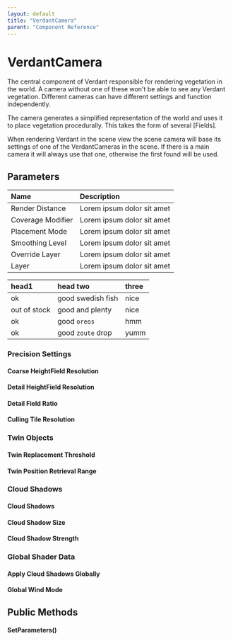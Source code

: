 ```yaml
---
layout: default
title: "VerdantCamera"
parent: "Component Reference"
---
```



# VerdantCamera

The central component of Verdant responsible for rendering vegetation in the world. A camera without one of these won't be able to see any Verdant vegetation. Different cameras can have different settings and function independently. 

The camera generates a simplified representation of the world and uses it to place vegetation procedurally. This takes the form of several [Fields]. 

When rendering Verdant in the scene view the scene camera will base its settings of one of the VerdantCameras in the scene. If there is a main camera it will always use that one, otherwise the first found will be used. 

## Parameters
| Name | Description |
| :--------------- |:--------------------------|
| Render Distance | Lorem ipsum dolor sit amet |
| Coverage Modifier | Lorem ipsum dolor sit amet |
| Placement Mode | Lorem ipsum dolor sit amet |
| Smoothing Level | Lorem ipsum dolor sit amet |
| Override Layer | Lorem ipsum dolor sit amet |
| Layer | Lorem ipsum dolor sit amet |

| head1        | head two          | three |
|:-------------|:------------------|:------|
| ok           | good swedish fish | nice  |
| out of stock | good and plenty   | nice  |
| ok           | good `oreos`      | hmm   |
| ok           | good `zoute` drop | yumm  |

### Precision Settings
#### Coarse HeightField Resolution
#### Detail HeightField Resolution
#### Detail Field Ratio
#### Culling Tile Resolution

### Twin Objects
#### Twin Replacement Threshold
#### Twin Position Retrieval Range

### Cloud Shadows
#### Cloud Shadows
#### Cloud Shadow Size
#### Cloud Shadow Strength

### Global Shader Data
#### Apply Cloud Shadows Globally
#### Global Wind Mode

## Public Methods
#### SetParameters()